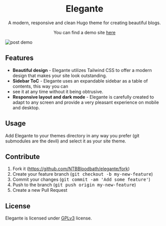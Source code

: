 <div align="center">
  <h1 align="center">Elegante</h1>
  <p align="center">
    A modern, responsive and clean Hugo theme for creating beautiful blogs.

You can find a demo site <a href="https://amartin.codeberg.page">here</a>
  </p>
</div>

![post demo](https://github.com/NTBBloodbath/elegante/assets/36456999/59ae470d-ea60-4e3c-971a-daf15883fc68)

## Features
- **Beautiful design** - Elegante utilizes Tailwind CSS to offer a modern design that makes your
  site look outstanding.
- **Sidebar ToC** - Elegante uses an expandable sidebar as a table of contents, this way you can
- see it at any time without it being obtrusive.
- **Responsive layout and dark mode** - Elegante is carefully created to adapt to any screen and
  provide a very pleasant experience on mobile and desktop.

## Usage

Add Elegante to your themes directory in any way you prefer (git submodules are the devil) and select
it as your site theme.

## Contribute

1. Fork it (https://github.com/NTBBloodbath/elegante/fork)
2. Create your feature branch (<kbd>git checkout -b my-new-feature</kbd>)
3. Commit your changes (<kbd>git commit -am 'Add some feature'</kbd>)
4. Push to the branch (<kbd>git push origin my-new-feature</kbd>)
5. Create a new Pull Request

## License
Elegante is licensed under [GPLv3](./LICENSE) license.
